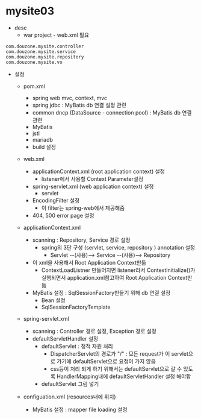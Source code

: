 # mysite03

* desc
	* war project - web.xml 필요

```
com.douzone.mysite.controller
com.douzone.mysite.service
com.douzone.mysite.repository
com.douzone.mysite.vo
```
	
* 설정
	* pom.xml
		* spring web mvc, context, mvc
		* spring jdbc : MyBatis db 연결 설정 관련
		* common dncp (DataSource - connection pool) : MyBatis db 연결 관련
		* MyBatis
		* jstl
		* mariadb
		* build 설정
		
	* web.xml
		* applicationContext.xml (root application context) 설정
			* listener에서 사용할 Context Parameter설정
		* spring-servlet.xml (web application context) 설정
			* servlet
		* EncodingFilter 설정
			* 이 filter는 spring-web에서 제공해줌
		* 404, 500 error page 설정
	* applicationContext.xml
		* scanning : Repository, Service 경로 설정
			* spring의 3단 구성 (servlet, service, repository ) annotation 설정
				* Servlet --(사용)--> Service --(사용)--> Repository
		* 이 xml을 사용해서 Root Application Context만듦
			* ContextLoadListner 만들어지면 listener라서 ContextInitialize()가 실행되면서 application.xml참고하여 Root Application Context만듦
		* MyBatis 설정 : SqlSessionFactory만들기 위해 db 연결 설정
			* Bean 설정
			* SqlSessionFactoryTemplate
	* spring-servlet.xml
		* scanning : Controller 경로 설정, Exception 경로 설정
		* defaultServletHandler 설정
			* defaultServlet : 정적 자원 처리
				* DispatcherServlet의 경로가 "/" : 모든 request가 이 servlet으로 가기에 defaultServlet으로 요청이 가지 않음
				* css등이 처리 되게 하기 위해서는 defaultServlet으로 갈 수 있도록 HandlerMapping내에 defaultServletHandler 설정 해야함
			* defaultServlet 그림 넣기
	* configuation.xml (resources내에 위치)
		* MyBatis 설정 : mapper file loading 설정
 		
	